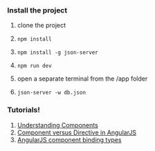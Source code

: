 ### Install the project

1. clone the project
2. ```npm install```
3. ```npm install -g json-server```
4. ```npm run dev```

5. open a separate terminal from the /app folder
6. ```json-server -w db.json```



### Tutorials!
1. [Understanding Components](https://docs.angularjs.org/guide/component)
2. [Component versus Directive in AngularJS](https://gist.github.com/toddmotto/5b4de6c777d3e446e6410fdadb824522)
3. [AngularJS component binding types](https://medium.com/front-end-hacking/angularjs-component-binding-types-my-experiences-10f354d4660)
